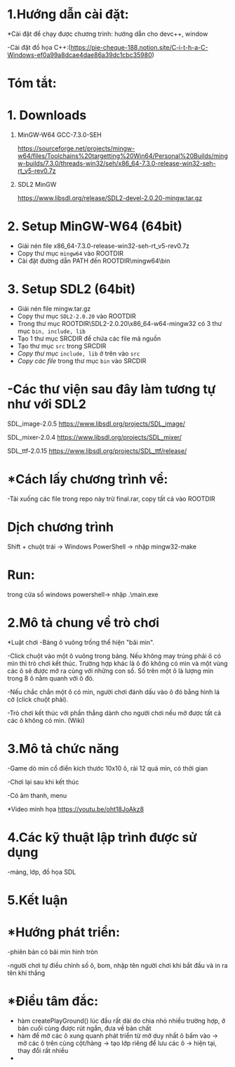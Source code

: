 # 1.Hướng dẫn cài đặt: 
*Cài đặt để chạy được chương trình: hướng dẫn cho devc++, window



-Cài đặt đồ họa C++:(https://pie-cheque-188.notion.site/C-i-t-h-a-C-Windows-ef0a99a8dcae4dae86a39dc1cbc35980)




# Tóm tắt:
# 1. Downloads

1. MinGW-W64 GCC-7.3.0-SEH 
    
    https://sourceforge.net/projects/mingw-w64/files/Toolchains%20targetting%20Win64/Personal%20Builds/mingw-builds/7.3.0/threads-win32/seh/x86_64-7.3.0-release-win32-seh-rt_v5-rev0.7z
    
2. SDL2 MinGW
    
    https://www.libsdl.org/release/SDL2-devel-2.0.20-mingw.tar.gz
    
    


# 2. Setup MinGW-W64 (64bit)

- Giải nén file x86_64-7.3.0-release-win32-seh-rt_v5-rev0.7z
- Copy thư mục `mingw64` vào ROOTDIR
- Cài đặt đường dẫn PATH đến  ROOTDIR\mingw64\bin

# 3. Setup SDL2 (64bit)

- Giải nén file mingw.tar.gz
- Copy thư mục `SDL2-2.0.20` vào ROOTDIR
- Trong thư mục ROOTDIR\SDL2-2.0.20\x86_64-w64-mingw32 có 3 thư mục `bin, include, lib`
- Tạo 1 thư mục SRCDIR để chứa các file mã nguồn
- Tạo thư mục `src` trong SRCDIR
- *Copy thư mục* `include, lib` ở trên vào `src`
- *Copy các file* trong thư mục `bin` vào SRCDIR
  
  
  
  
# -Các thư viện sau đây làm tương tự như với SDL2
  
  
SDL_image-2.0.5 https://www.libsdl.org/projects/SDL_image/
  
  
  
  
  
SDL_mixer-2.0.4 https://www.libsdl.org/projects/SDL_mixer/ 
  
  
  
  
  
  
  
  
  
  
SDL_ttf-2.0.15 https://www.libsdl.org/projects/SDL_ttf/release/
  
  
  
  
  
  
  
  
  
  
  
  
  
  
  
  
  
  # *Cách lấy chương trình về: 
-Tải xuống các file trong repo này trừ final.rar, copy tất cả vào ROOTDIR
  
  # Dịch chương trình
  
  
  Shift + chuột trái -> Windows PowerShell -> nhập mingw32-make
  
  
  
  # Run:
  
  
  
  trong cửa sổ windows powershell-> nhập .\main.exe
  
  
  
# 2.Mô tả chung về trò chơi 
  
  
  
*Luật chơi -Bảng ô vuông trống thể hiện "bãi mìn". 
  

  
  
  
-Click chuột vào một ô vuông trong bảng. Nếu không may trúng phải ô có mìn thì trò chơi kết thúc. Trường hợp khác là ô đó không có mìn và một vùng các ô sẽ được mở ra cùng với những con số. Số trên một ô là lượng mìn trong 8 ô nằm quanh với ô đó. 
  
  
  
  
-Nếu chắc chắn một ô có mìn, người chơi đánh dấu vào ô đó bằng hình lá cờ (click chuột phải). 
  
  
  
-Trò chơi kết thúc với phần thắng dành cho người chơi nếu mở được tất cả các ô không có mìn. (Wiki)
  
  
  
# 3.Mô tả chức năng 
  
  
  
  
-Game dò mìn cổ điển kích thước 10x10 ô, rải 12 quả mìn, có thời gian
  
  
  
-Chơi lại sau khi kết thúc 
  
 
  
  
-Có âm thanh, menu
  
  
  
*Video minh họa https://youtu.be/oht18JoAkz8
  
  
  
# 4.Các kỹ thuật lập trình được sử dụng 
  
  
  
-mảng, lớp, đồ họa SDL
  
  
  
# 5.Kết luận 
# *Hướng phát triển: 
  
  
  
  -phiên bản có bãi mìn hình tròn 
  
  
  
  -người chơi tự điều chỉnh số ô, bom, nhập tên người chơi khi bắt đầu và in ra tên khi thắng
  
  
  

  
# *Điều tâm đắc:
  
  
  - hàm createPlayGround() lúc đầu rất dài do chia nhỏ nhiều trường hợp, ở bản cuối cùng được rút ngắn, đưa về bản chất
  - hàm để mở các ô xung quanh phát triển từ mở duy nhất ô bấm vào -> mở các ô trên cùng cột/hàng -> tạo lớp riêng để lưu các ô -> hiện tại, thay đổi rất nhiều
  - 
  
  
  
  

  


